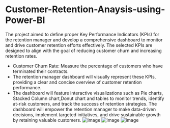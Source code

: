 # Customer-Retention-Anaysis-using-Power-BI 
The project aimed to define proper Key Performance Indicators (KPIs) for the retention manager and develop a comprehensive dashboard to monitor and drive customer retention efforts effectively. The selected KPIs are designed to align with the goal of reducing customer churn and increasing retention rates.
* Customer Churn Rate: Measure the percentage of customers who have terminated their contracts.
* The retention manager dashboard will visually represent these KPIs, providing a clear and concise overview of customer retention performance.
*  The dashboard will feature interactive visualizations such as Pie charts, Stacked Column chart,Donut chart and tables to monitor trends, identify at-risk customers, and track the success of retention strategies. The dashboard will empower the retention manager to make data-driven decisions, implement targeted initiatives, and drive sustainable growth by retaining valuable customers.
![image](https://github.com/laxmivish/Customer-Retention-Anaysis-using-Power-BI/assets/129850080/19b14221-d417-44c6-8835-d73d453eeea7)
![image](https://github.com/laxmivish/Customer-Retention-Anaysis-using-Power-BI/assets/129850080/bd9a6ed5-8ce0-4af6-a1ea-339eeb6344aa)
![image](https://github.com/laxmivish/Customer-Retention-Anaysis-using-Power-BI/assets/129850080/c2d2868c-c8bf-4ee2-a0ee-efa453097386)
